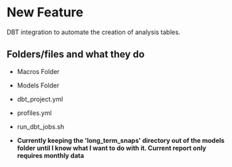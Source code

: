 # New Feature

DBT integration to automate the creation of analysis tables.

## Folders/files and what they do

- Macros Folder

- Models Folder

- dbt_project.yml

- profiles.yml

- run_dbt_jobs.sh

- **Currently keeping the 'long_term_snaps' directory out of the models folder until I know what I want to do with it. Current report only requires monthly data**

